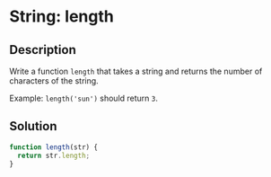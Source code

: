 # String: length

## Description

Write a function `length` that takes a string and returns the number of characters of the string.

Example: `length('sun')` should return `3`.

## Solution

```javascript
function length(str) {
  return str.length;
}
```